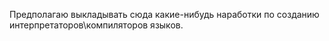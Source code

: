 Предполагаю выкладывать сюда какие-нибудь наработки по созданию интерпретаторов\компиляторов языков.
